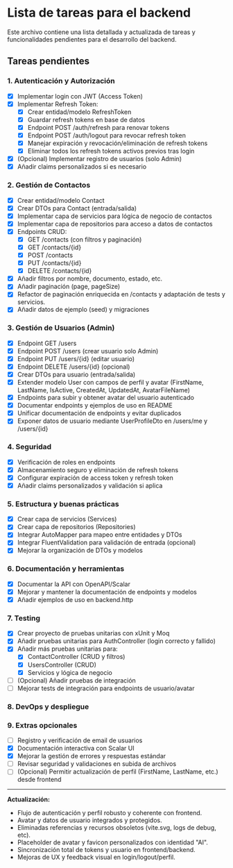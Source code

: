 # Lista de tareas para el backend

Este archivo contiene una lista detallada y actualizada de tareas y funcionalidades pendientes para el desarrollo del backend.

## Tareas pendientes

### 1. Autenticación y Autorización
- [x] Implementar login con JWT (Access Token)
- [x] Implementar Refresh Token:
  - [x] Crear entidad/modelo RefreshToken
  - [x] Guardar refresh tokens en base de datos
  - [x] Endpoint POST /auth/refresh para renovar tokens
  - [x] Endpoint POST /auth/logout para revocar refresh token
  - [x] Manejar expiración y revocación/eliminación de refresh tokens
  - [x] Eliminar todos los refresh tokens activos previos tras login
- [x] (Opcional) Implementar registro de usuarios (solo Admin)
- [x] Añadir claims personalizados si es necesario

### 2. Gestión de Contactos
- [x] Crear entidad/modelo Contact
- [x] Crear DTOs para Contact (entrada/salida)
- [x] Implementar capa de servicios para lógica de negocio de contactos
- [x] Implementar capa de repositorios para acceso a datos de contactos
- [x] Endpoints CRUD:
  - [x] GET /contacts (con filtros y paginación)
  - [x] GET /contacts/{id}
  - [x] POST /contacts
  - [x] PUT /contacts/{id}
  - [x] DELETE /contacts/{id}
- [x] Añadir filtros por nombre, documento, estado, etc.
- [x] Añadir paginación (page, pageSize)
- [x] Refactor de paginación enriquecida en /contacts y adaptación de tests y servicios.
- [x] Añadir datos de ejemplo (seed) y migraciones

### 3. Gestión de Usuarios (Admin)
- [x] Endpoint GET /users
- [x] Endpoint POST /users (crear usuario solo Admin)
- [x] Endpoint PUT /users/{id} (editar usuario)
- [x] Endpoint DELETE /users/{id} (opcional)
- [x] Crear DTOs para usuario (entrada/salida)
- [x] Extender modelo User con campos de perfil y avatar (FirstName, LastName, IsActive, CreatedAt, UpdatedAt, AvatarFileName)
- [x] Endpoints para subir y obtener avatar del usuario autenticado
- [x] Documentar endpoints y ejemplos de uso en README
- [x] Unificar documentación de endpoints y evitar duplicados
- [x] Exponer datos de usuario mediante UserProfileDto en /users/me y /users/{id}

### 4. Seguridad
- [x] Verificación de roles en endpoints
- [x] Almacenamiento seguro y eliminación de refresh tokens
- [x] Configurar expiración de access token y refresh token
- [x] Añadir claims personalizados y validación si aplica

### 5. Estructura y buenas prácticas
- [x] Crear capa de servicios (Services)
- [x] Crear capa de repositorios (Repositories)
- [x] Integrar AutoMapper para mapeo entre entidades y DTOs
- [x] Integrar FluentValidation para validación de entrada (opcional)
- [x] Mejorar la organización de DTOs y modelos

### 6. Documentación y herramientas
- [x] Documentar la API con OpenAPI/Scalar
- [x] Mejorar y mantener la documentación de endpoints y modelos
- [x] Añadir ejemplos de uso en backend.http

### 7. Testing
- [x] Crear proyecto de pruebas unitarias con xUnit y Moq
- [x] Añadir pruebas unitarias para AuthController (login correcto y fallido)
- [x] Añadir más pruebas unitarias para:
  - [x] ContactController (CRUD y filtros)
  - [x] UsersController (CRUD)
  - [x] Servicios y lógica de negocio
- [ ] (Opcional) Añadir pruebas de integración
- [ ] Mejorar tests de integración para endpoints de usuario/avatar

### 8. DevOps y despliegue
<!-- No aplica en este proyecto por ahora -->
<!--
- [ ] Configurar despliegue y CI/CD
- [ ] Configurar migraciones automáticas/controladas
- [ ] Configurar logs (ej: Serilog)
- [ ] Configurar políticas de CORS seguras
-->

### 9. Extras opcionales
- [ ] Registro y verificación de email de usuarios
- [x] Documentación interactiva con Scalar UI
- [x] Mejorar la gestión de errores y respuestas estándar
- [ ] Revisar seguridad y validaciones en subida de archivos
- [ ] (Opcional) Permitir actualización de perfil (FirstName, LastName, etc.) desde frontend

---

**Actualización:**
- Flujo de autenticación y perfil robusto y coherente con frontend.
- Avatar y datos de usuario integrados y protegidos.
- Eliminadas referencias y recursos obsoletos (vite.svg, logs de debug, etc).
- Placeholder de avatar y favicon personalizados con identidad "AI".
- Sincronización total de tokens y usuario en frontend/backend.
- Mejoras de UX y feedback visual en login/logout/perfil.
